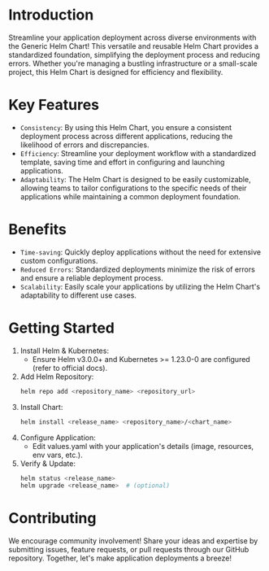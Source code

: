 # Introduction

Streamline your application deployment across diverse environments with the Generic Helm Chart! This versatile and
reusable Helm Chart provides a standardized foundation, simplifying the deployment process and reducing errors. Whether
you're managing a bustling infrastructure or a small-scale project, this Helm Chart is designed for efficiency and
flexibility.

# Key Features

* `Consistency`: By using this Helm Chart, you ensure a consistent deployment process across different applications,
                 reducing the likelihood of errors and discrepancies.
* `Efficiency`: Streamline your deployment workflow with a standardized template, saving time and effort in
                configuring and launching applications.
* `Adaptability`: The Helm Chart is designed to be easily customizable, allowing teams to tailor configurations to the
                  specific needs of their applications while maintaining a common deployment foundation.

# Benefits

* `Time-saving`: Quickly deploy applications without the need for extensive custom configurations.
* `Reduced Errors`: Standardized deployments minimize the risk of errors and ensure a reliable deployment process.
* `Scalability`: Easily scale your applications by utilizing the Helm Chart's adaptability to different use cases.

# Getting Started

1. Install Helm & Kubernetes:
   * Ensure Helm v3.0.0+ and Kubernetes >= 1.23.0-0 are configured (refer to official docs).
2. Add Helm Repository:
   ```bash
   helm repo add <repository_name> <repository_url>
   ```
3. Install Chart:
   ```bash
   helm install <release_name> <repository_name>/<chart_name>
   ```
4. Configure Application:
   * Edit values.yaml with your application's details (image, resources, env vars, etc.).
5. Verify & Update:
   ```bash
   helm status <release_name>
   helm upgrade <release_name>  # (optional)
   ```

# Contributing

We encourage community involvement! Share your ideas and expertise by submitting issues, feature requests, or pull
requests through our GitHub repository. Together, let's make application deployments a breeze!
